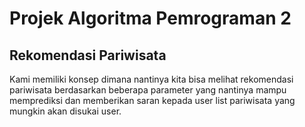 # Projek Algoritma Pemrograman 2
## Rekomendasi Pariwisata
Kami memiliki konsep dimana nantinya kita bisa melihat rekomendasi pariwisata berdasarkan beberapa parameter yang nantinya mampu memprediksi dan memberikan saran kepada user list pariwisata yang mungkin akan disukai user.
